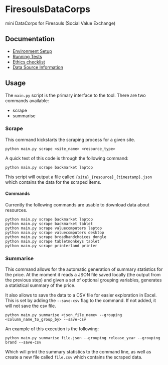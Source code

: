 # FiresoulsDataCorps
mini DataCorps for Firesouls (Social Value Exchange)

## Documentation
- [Environment Setup](docs/environment.md)
- [Running Tests](docs/tests.md)
- [Ethics checklist](ETHICS.md)
- [Data Source Information](docs/datasources.md)

## Usage  

The `main.py` script is the primary interface to the tool. There are two commands
available:

- scrape
- summarise


### Scrape  

This command kickstarts the scraping process for a given site.

```
python main.py scrape <site_name> <resource_type>
```

A quick test of this code is through the following command:  

```
python main.py scrape backmarket laptop
```

This script will output a file called `{site}_{resource}_{timestamp}.json` which contains the data for the scraped items.

#### Commands

Currently the following commands are usable to download data about resources.

```
python main.py scrape backmarket laptop
python main.py scrape backmarket tablet
python main.py scrape valuecomputers laptop
python main.py scrape valuecomputers desktop
python main.py scrape broadbandchoices dongle
python main.py scrape tabletmonkeys tablet
python main.py scrape printerland printer
```

### Summarise  

This command allows for the automatic generation of summary statistics for the price.
At the moment it reads a JSON file saved locally (the output from the previous step)
and given a set of optional grouping variables, generates a statistical summary of the price.

It also allows to save the data to a CSV file for easier exploration in Excel. This is set
by adding the `--save-csv` flag to the command. If not added, it will not save the csv file.

```
python main.py summarise <json_file_name> --grouping <column_name_to_group_by> --save-csv
```

An example of this execution is the following:

```
python main.py summarise file.json --grouping release_year --grouping brand --save-csv
```

Which will print the summary statistics to the command line, as well as create a new file
called `file.csv` which contains the scraped data.


